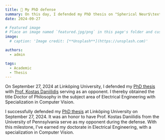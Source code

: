 ```yaml
---
title: 🎉 My PhD defense
summary: On this day, I defended my PhD thesis on "Spherical Neur$\text{O}(n)$s for Geometric Deep Learning"!
date: 2024-09-27

# Featured image
# Place an image named `featured.jpg/png` in this page's folder and customize its options here.
image:
  # caption: 'Image credit: [**Unsplash**](https://unsplash.com)'

authors:
  - admin

tags:
  - Academic
  - Thesis
---
```


On September 27, 2024 at Linköping University, I defended my [PhD thesis](/./phd_thesis/) with [Prof. Kostas Daniilidis](https://www.cis.upenn.edu/~kostas/) serving as an opponent.
I thereby obtained the title Doctor of Philosophy in the subject area of Electrical Engineering with Specialization in Computer Vision.

I successfully defended my [PhD thesis](/./phd_thesis/) at Linköping University on September 27, 2024. It was an honor to have Prof. Kostas Daniilidis from the University of Pennsylvania serve as my opponent during the defense. With this milestone, I've earned my doctorate in Electrical Engineering, with a specialization in Computer Vision.